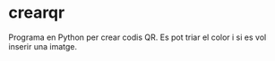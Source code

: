 # crearqr
Programa en Python per crear codis QR. Es pot triar el color i si es vol inserir una imatge.
